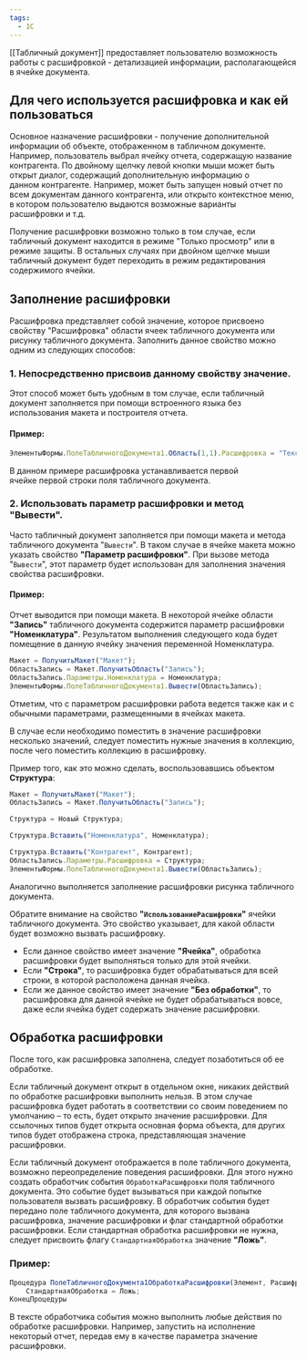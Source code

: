 ```yaml
---
tags:
  - 1С
---
```

[[Табличный документ]] предоставляет пользователю возможность работы с расшифровкой - детализацией информации, располагающейся в ячейке документа.
## Для чего используется расшифровка и как ей пользоваться

Основное назначение расшифровки - получение дополнительной информации об объекте, отображенном в табличном документе. Например, пользователь выбрал ячейку отчета, содержащую название контрагента. По двойному щелчку левой кнопки мыши может быть открыт диалог, содержащий дополнительную информацию о данном контрагенте. Например, может быть запущен новый отчет по всем документам данного контрагента, или открыто контекстное меню, в котором пользователю выдаются возможные варианты расшифровки и т.д.

Получение расшифровки возможно только в том случае, если табличный документ находится в режиме "Только просмотр" или в режиме защиты. В остальных случаях при двойном щелчке мыши табличный документ будет переходить в режим редактирования содержимого ячейки.

## Заполнение расшифровки

Расшифровка представляет собой значение, которое присвоено свойству "Расшифровка" области ячеек табличного документа или рисунку табличного документа. Заполнить данное свойство можно одним из следующих способов:

### 1. Непосредственно присвоив данному свойству значение.

Этот способ может быть удобным в том случае, если табличный документ заполняется при помощи встроенного языка без использования макета и построителя отчета.
#### Пример:

```js
ЭлементыФормы.ПолеТабличногоДокумента1.Область(1,1).Расшифровка = "Текст расшифровки";
```

В данном примере расшифровка устанавливается первой ячейке первой строки поля табличного документа.

### 2. Использовать параметр расшифровки и метод "Вывести".

Часто табличный документ заполняется при помощи макета и метода табличного документа "`Вывести`". В таком случае в ячейке макета можно указать свойство **"Параметр расшифровки"**. При вызове метода 
"`Вывести`", этот параметр будет использован для заполнения значения свойства расшифровки.
#### Пример:

Отчет выводится при помощи макета. В некоторой ячейке области **"Запись"** табличного документа содержится параметр расшифровки **"Номенклатура"**. Результатом выполнения следующего кода будет помещение в данную ячейку значения переменной Номенклатура.

```js
Макет = ПолучитьМакет("Макет");
ОбластьЗапись = Макет.ПолучитьОбласть("Запись");
ОбластьЗапись.Параметры.Номенклатура = Номенклатура;
ЭлементыФормы.ПолеТабличногоДокумента1.Вывести(ОбластьЗапись);
```

Отметим, что с параметром расшифровки работа ведется также как и с обычными параметрами, размещенными в ячейках макета.

В случае если необходимо поместить в значение расшифровки несколько значений, следует поместить нужные значения в коллекцию, после чего поместить коллекцию в расшифровку.

Пример того, как это можно сделать, воспользовавшись объектом **Структура**:

```js
Макет = ПолучитьМакет("Макет");
ОбластьЗапись = Макет.ПолучитьОбласть("Запись");

Структура = Новый Структура;

Структура.Вставить("Номенклатура", Номенклатура);

Структура.Вставить("Контрагент", Контрагент);
ОбластьЗапись.Параметры.Расшифровка = Структура;
ЭлементыФормы.ПолеТабличногоДокумента1.Вывести(ОбластьЗапись);
```

Аналогично выполняется заполнение расшифровки рисунка табличного документа.

Обратите внимание на свойство **"`ИспользованиеРасшифровки`"** ячейки табличного документа. Это свойство указывает, для какой области будет возможно вызвать расшифровку. 
- Если данное свойство имеет значение **"Ячейка"**, обработка расшифровки будет выполняться только для этой ячейки. 
- Если **"Строка"**, то расшифровка будет обрабатываться для всей строки, в которой расположена данная ячейка. 
- Если же данное свойство имеет значение **"Без обработки"**, то расшифровка для данной ячейке не будет обрабатываться вовсе, даже если ячейка будет содержать значение расшифровки.

## Обработка расшифровки

После того, как расшифровка заполнена, следует позаботиться об ее обработке.

Если табличный документ открыт в отдельном окне, никаких действий по обработке расшифровки выполнить нельзя. В этом случае расшифровка будет работать в соответствии со своим поведением по умолчанию – то есть, будет открыто значение расшифровки. Для ссылочных типов будет открыта основная форма объекта, для других типов будет отображена строка, представляющая значение расшифровки.

Если табличный документ отображается в поле табличного документа, возможно переопределение поведения расшифровки. Для этого нужно создать обработчик события `ОбработкаРасшифровки` поля табличного документа. Это событие будет вызываться при каждой попытке пользователя вызвать расшифровку. В обработчик события будет передано поле табличного документа, для которого вызвана расшифровка, значение расшифровки и флаг стандартной обработки расшифровки. Если стандартная обработка расшифровки не нужна, следует присвоить флагу `СтандартнаяОбработка` значение **"Ложь"**.
### Пример:

```js
Процедура ПолеТабличногоДокумента1ОбработкаРасшифровки(Элемент, Расшифровка, СтандартнаяОбработка)
    СтандартнаяОбработка = Ложь;
КонецПроцедуры
```

В тексте обработчика события можно выполнить любые действия по обработке расшифровки. Например, запустить на исполнение некоторый отчет, передав ему в качестве параметра значение расшифровки.